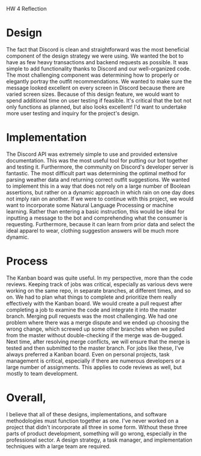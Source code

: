 HW 4 Reflection
# **Design**
The fact that Discord is clean and straightforward was the most beneficial component of the design strategy we were using. We wanted the bot to have as few heavy transactions and backend requests as possible. It was simple to add functionality thanks to Discord and our well-organized code.
The most challenging component was determining how to properly or elegantly portray the outfit recommendations. We wanted to make sure the message looked excellent on every screen in Discord because there are varied screen sizes. Because of this design feature, we would want to spend additional time on user testing if feasible. It's critical that the bot not only functions as planned, but also looks excellent!
I'd want to undertake more user testing and inquiry for the project's design.


# **Implementation**
The Discord API was extremely simple to use and provided extensive documentation. This was the most useful tool for putting our bot together and testing it. Furthermore, the community on Discord's developer server is fantastic.
The most difficult part was determining the optimal method for parsing weather data and returning correct outfit suggestions. We wanted to implement this in a way that does not rely on a large number of Boolean assertions, but rather on a dynamic approach in which rain on one day does not imply rain on another.
If we were to continue with this project, we would want to incorporate some Natural Language Processing or machine learning. Rather than entering a basic instruction, this would be ideal for inputting a message to the bot and comprehending what the consumer is requesting. Furthermore, because it can learn from prior data and select the ideal apparel to wear, clothing suggestion answers will be much more dynamic.

# **Process**
The Kanban board was quite useful. In my perspective, more than the code reviews. Keeping track of jobs was critical, especially as various devs were working on the same repo, in separate branches, at different times, and so on. We had to plan what things to complete and prioritize them really effectively with the Kanban board. We would create a pull request after completing a job to examine the code and integrate it into the master branch.
Merging pull requests was the most challenging. We had one problem where there was a merge dispute and we ended up choosing the wrong change, which screwed up some other branches when we pulled from the master without double-checking if the merge was de-bugged. Next time, after resolving merge conflicts, we will ensure that the merge is tested and then submitted to the master branch.
For jobs like these, I've always preferred a Kanban board. Even on personal projects, task management is critical, especially if there are numerous developers or a large number of assignments. This applies to code reviews as well, but mostly to team development.
# **Overall,**

 I believe that all of these designs, implementations, and software methodologies must function together as one. I've never worked on a project that didn't incorporate all three in some form. Without these three parts of product development, something will go wrong, especially in the professional sector. A design strategy, a task manager, and implementation techniques with a large team are required.
